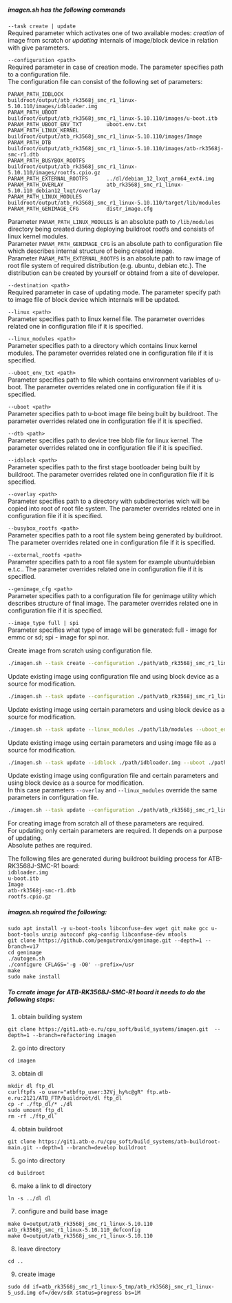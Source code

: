 ##### imagen.sh has the following commands  

`--task create | update`  
Required parameter which activates one of two available modes: *creation* of image from scratch or *updating* internals of image/block device in relation with give parameters.  

`--configuration <path>`  
Required parameter in case of creation mode. The parameter specifies path to a configuration file.  
The configuration file can consist of the following set of parameters:  
```
PARAM_PATH_IDBLOCK				buildroot/output/atb_rk3568j_smc_r1_linux-5.10.110/images/idbloader.img
PARAM_PATH_UBOOT				buildroot/output/atb_rk3568j_smc_r1_linux-5.10.110/images/u-boot.itb
PARAM_PATH_UBOOT_ENV_TXT		uboot.env.txt
PARAM_PATH_LINUX_KERNEL			buildroot/output/atb_rk3568j_smc_r1_linux-5.10.110/images/Image
PARAM_PATH_DTB					buildroot/output/atb_rk3568j_smc_r1_linux-5.10.110/images/atb-rk3568j-smc-r1.dtb
PARAM_PATH_BUSYBOX_ROOTFS		buildroot/output/atb_rk3568j_smc_r1_linux-5.10.110/images/rootfs.cpio.gz
PARAM_PATH_EXTERNAL_ROOTFS		../dl/debian_12_lxqt_arm64_ext4.img
PARAM_PATH_OVERLAY 				atb_rk3568j_smc_r1_linux-5.10.110_debian12_lxqt/overlay
PARAM_PATH_LINUX_MODULES		buildroot/output/atb_rk3568j_smc_r1_linux-5.10.110/target/lib/modules
PARAM_PATH_GENIMAGE_CFG			distr_image.cfg
```
Parameter `PARAM_PATH_LINUX_MODULES` is an absolute path to `/lib/modules` directory being created during deploying buildroot rootfs and consists of linux kernel modules.  
Parameter `PARAM_PATH_GENIMAGE_CFG` is an absolute path to configuration file which describes internal structure of being created image.  
Parameter `PARAM_PATH_EXTERNAL_ROOTFS`  is an absolute path to raw image of root file system of required distribution (e.g. ubuntu, debian etc.). The distribution can be created by yourself or obtaind from a site of developer.  

`--destination <path>`  
Required parameter in case of updating mode. The parameter specify path to image file of block device which internals will be updated.  

`--linux <path>`  
Parameter specifies path to linux kernel file. The parameter overrides related one in configuration file if it is specified.  

`--linux_modules <path>`  
Parameter specifies path to a directory which contains linux kernel modules. The parameter overrides related one in configuration file if it is specified.  

`--uboot_env_txt <path>`  
Parameter specifies path to file which contains environment variables of u-boot. The parameter overrides related one in configuration file if it is specified.  

`--uboot <path>`  
Parameter specifies path to u-boot image file being built by buildroot. The parameter overrides related one in configuration file if it is specified.  

`--dtb <path>`  
Parameter specifies path to device tree blob file for linux kernel. The parameter overrides related one in configuration file if it is specified.  

`--idblock <path>`  
Parameter specifies path to the first stage bootloader being built by buildroot. The parameter overrides related one in configuration file if it is specified.  

`--overlay <path>`  
Parameter specifies path to a directory with subdirectories wich will be copied into root of root file system. The parameter overrides related one in configuration file if it is specified.  

`--busybox_rootfs <path>`  
Parameter specifies path to a root file system being generated by buildroot. The parameter overrides related one in configuration file if it is specified.  

`--external_rootfs <path>`  
Parameter specifies path to a root file system for example ubuntu/debian e.t.c.. The parameter overrides related one in configuration file if it is specified.  

`--genimage_cfg <path>`  
Parameter specifies path to a configuration file for genimage utility which describes structure of final image. The parameter overrides related one in configuration file if it is specified.  

`--image_type full | spi`  
Parameter specifies what type of image will be generated: full - image for emmc or sd; spi - image for spi nor.  

Create image from scratch using configuration file.  
```bash
./imagen.sh --task create --configuration ./path/atb_rk3568j_smc_r1_linux-5.10.110_debian12_minimal.cfg --image_type full
```

Update existing image using configuration file and using block device as a source for modification.  
```bash
./imagen.sh --task update --configuration ./path/atb_rk3568j_smc_r1_linux-5.10.110_debian12_minimal.cfg --destination /dev/mmcblk1
```

Update existing image using certain parameters and using block device as a source for modification.  
```bash
./imagen.sh --task update --linux_modules ./path/lib/modules --uboot_env_txt ./path/uboot_env.txt --destination /dev/sda
```

Update existing image using certain parameters and using image file as a source for modification.  
```bash
./imagen.sh --task update --idblock ./path/idbloader.img --uboot ./path/uboot --destination ./path/usd.img
```

Update existing image using configuration file and certain parameters and using block device as a source for modification.  
In this case parameters `--overlay` and `--linux_modules` override the same parameters in configuration file.  
```bash
./imagen.sh --task update --configuration ./path/atb_rk3568j_smc_r1_linux-5.10.110_debian12_minimal.cfg --destination /dev/mmcblk1 --overlay ./path/overlay --linux_modules ./path/lib/modules
```

For creating image from scratch all of these parameters are required.  
For updating only certain parameters are required. It depends on a purpose of updating.  
Absolute pathes are required.  

The following files are generated during buildroot building process for ATB-RK3568J-SMC-R1 board:  
`idbloader.img`  
`u-boot.itb`  
`Image`  
`atb-rk3568j-smc-r1.dtb`  
`rootfs.cpio.gz`  

##### imagen.sh required the following:
```
sudo apt install -y u-boot-tools libconfuse-dev wget git make gcc u-boot-tools unzip autoconf pkg-config libconfuse-dev mtools
git clone https://github.com/pengutronix/genimage.git --depth=1 --branch=v17
cd genimage
./autogen.sh
./configure CFLAGS='-g -O0' --prefix=/usr
make
sudo make install

```


##### To create image for ATB-RK3568J-SMC-R1 board it needs to do the following steps:  
1. obtain building system  
```
git clone https://git1.atb-e.ru/cpu_soft/build_systems/imagen.git  --depth=1 --branch=refactoring imagen
```

2. go into directory  
```
cd imagen
```

3. obtain dl  
```
mkdir dl ftp_dl
curlftpfs -o user="atbftp_user:32Vj_hy%c@gR" ftp.atb-e.ru:2121/ATB_FTP/buildroot/dl ftp_dl
cp -r ./ftp_dl/* ./dl
sudo umount ftp_dl
rm -rf ./ftp_dl`  
```

4. obtain buildroot  
```
git clone https://git1.atb-e.ru/cpu_soft/build_systems/atb-buildroot-main.git --depth=1 --branch=develop buildroot
```

5. go into directory  
```
cd buildroot
```

6. make a link to dl directory  
```
ln -s ../dl dl
```

7. configure and build base image  
```
make O=output/atb_rk3568j_smc_r1_linux-5.10.110 atb_rk3568j_smc_r1_linux-5.10.110_defconfig
make O=output/atb_rk3568j_smc_r1_linux-5.10.110
```

8. leave directory  
```
cd ..
```

9. create image   
```
sudo dd if=atb_rk3568j_smc_r1_linux-5_tmp/atb_rk3568j_smc_r1_linux-5_usd.img of=/dev/sdX status=progress bs=1M
```
